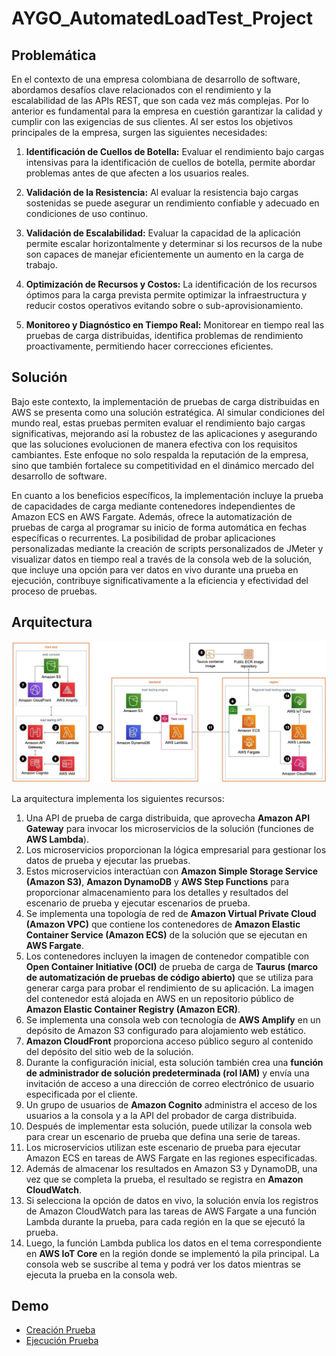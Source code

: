 # AYGO_AutomatedLoadTest_Project

## Problemática

En el contexto de una empresa colombiana de desarrollo de software, abordamos desafíos clave relacionados con el rendimiento y la escalabilidad de las APIs REST, que son cada vez más complejas. Por lo anterior es fundamental para la empresa en cuestión garantizar la calidad y cumplir con las exigencias de sus clientes. Al ser estos los objetivos principales de la empresa, surgen las siguientes necesidades:

1. **Identificación de Cuellos de Botella:**
   Evaluar el rendimiento bajo cargas intensivas para la identificación de cuellos de botella, permite abordar problemas antes de que afecten a los usuarios reales.

2. **Validación de la Resistencia:**
   Al evaluar la resistencia bajo cargas sostenidas se puede asegurar un rendimiento confiable y adecuado en condiciones de uso continuo.

3. **Validación de Escalabilidad:**
   Evaluar la capacidad de la aplicación permite escalar horizontalmente y determinar si los recursos de la nube son capaces de manejar eficientemente un aumento en la carga de trabajo.

4. **Optimización de Recursos y Costos:**
    La identificación de los recursos óptimos para la carga prevista permite optimizar la infraestructura y reducir costos operativos evitando sobre o sub-aprovisionamiento.

5. **Monitoreo y Diagnóstico en Tiempo Real:**
    Monitorear en tiempo real las pruebas de carga distribuidas, identifica problemas de rendimiento proactivamente, permitiendo hacer correcciones eficientes.​

## Solución

Bajo este contexto, la implementación de pruebas de carga distribuidas en AWS se presenta como una solución estratégica. Al simular condiciones del mundo real, estas pruebas permiten evaluar el rendimiento bajo cargas significativas, mejorando así la robustez de las aplicaciones y asegurando que las soluciones evolucionen de manera efectiva con los requisitos cambiantes. Este enfoque no solo respalda la reputación de la empresa, sino que también fortalece su competitividad en el dinámico mercado del desarrollo de software.

En cuanto a los beneficios específicos, la implementación incluye la prueba de capacidades de carga mediante contenedores independientes de Amazon ECS en AWS Fargate. Además, ofrece la automatización de pruebas de carga al programar su inicio de forma automática en fechas específicas o recurrentes. La posibilidad de probar aplicaciones personalizadas mediante la creación de scripts personalizados de JMeter y visualizar datos en tiempo real a través de la consola web de la solución, que incluye una opción para ver datos en vivo durante una prueba en ejecución, contribuye significativamente a la eficiencia y efectividad del proceso de pruebas.

## Arquitectura
  ![Diagrama de flujo de la arquitectura de Pruebas de carga distribuidas en AWS](/img/diagramaArquitectura.jpg "Diagrama de flujo de la arquitectura de Pruebas de carga distribuidas en AWS")

La arquitectura implementa los siguientes recursos:
1. Una API de prueba de carga distribuida, que aprovecha **Amazon API Gateway** para invocar los microservicios de la solución (funciones de **AWS Lambda**).
2. Los microservicios proporcionan la lógica empresarial para gestionar los datos de prueba y ejecutar las pruebas.
3. Estos microservicios interactúan con **Amazon Simple Storage Service (Amazon S3)**, **Amazon DynamoDB** y **AWS Step Functions** para proporcionar almacenamiento para los detalles y resultados del escenario de prueba y ejecutar escenarios de prueba.
4. Se implementa una topología de red de **Amazon Virtual Private Cloud (Amazon VPC)** que contiene los contenedores de **Amazon Elastic Container Service (Amazon ECS)** de la solución que se ejecutan en **AWS Fargate**.
5. Los contenedores incluyen la imagen de contenedor compatible con **Open Container Initiative (OCI)** de prueba de carga de **Taurus (marco de automatización de pruebas de código abierto)** que se utiliza para generar carga para probar el rendimiento de su aplicación. La imagen del contenedor está alojada en AWS en un repositorio público de **Amazon Elastic Container Registry (Amazon ECR)**.
6. Se implementa una consola web con tecnología de **AWS Amplify** en un depósito de Amazon S3 configurado para alojamiento web estático.
7. **Amazon CloudFront** proporciona acceso público seguro al contenido del depósito del sitio web de la solución.
8. Durante la configuración inicial, esta solución también crea una **función de administrador de solución predeterminada (rol IAM)** y envía una invitación de acceso a una dirección de correo electrónico de usuario especificada por el cliente.
9. Un grupo de usuarios de **Amazon Cognito** administra el acceso de los usuarios a la consola y a la API del probador de carga distribuida.
10. Después de implementar esta solución, puede utilizar la consola web para crear un escenario de prueba que defina una serie de tareas.
11. Los microservicios utilizan este escenario de prueba para ejecutar Amazon ECS en tareas de AWS Fargate en las regiones especificadas.
12. Además de almacenar los resultados en Amazon S3 y DynamoDB, una vez que se completa la prueba, el resultado se registra en **Amazon CloudWatch**.
13. Si selecciona la opción de datos en vivo, la solución envía los registros de Amazon CloudWatch para las tareas de AWS Fargate a una función Lambda durante la prueba, para cada región en la que se ejecutó la prueba.
14. Luego, la función Lambda publica los datos en el tema correspondiente en **AWS IoT Core** en la región donde se implementó la pila principal. La consola web se suscribe al tema y podrá ver los datos mientras se ejecuta la prueba en la consola web.

## Demo

* [Creación Prueba​](/img/DemoCreación.mp4 "Creación Prueba​")
* [Ejecución Prueba​​](/img/DemoEjecución.mp4 "Ejecución Prueba​")